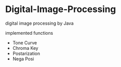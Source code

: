 # Digital-Image-Processing
digital image processing by Java

implemented functions
  - Tone Curve
  - Chroma Key
  - Postarization
  - Nega Posi
